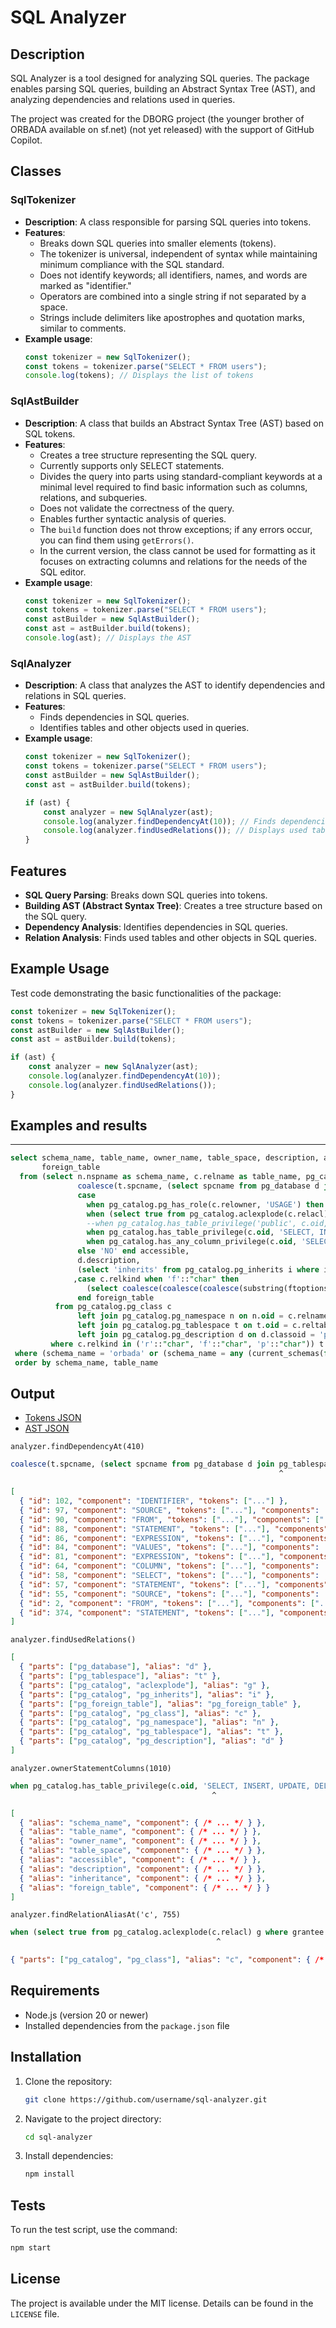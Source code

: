 # SQL Analyzer

## Description
SQL Analyzer is a tool designed for analyzing SQL queries. The package enables parsing SQL queries, building an Abstract Syntax Tree (AST), and analyzing dependencies and relations used in queries.

The project was created for the DBORG project (the younger brother of ORBADA available on sf.net) (not yet released) with the support of GitHub Copilot.

## Classes

### SqlTokenizer
- **Description**: A class responsible for parsing SQL queries into tokens.
- **Features**:
  - Breaks down SQL queries into smaller elements (tokens).
  - The tokenizer is universal, independent of syntax while maintaining minimum compliance with the SQL standard.
  - Does not identify keywords; all identifiers, names, and words are marked as "identifier."
  - Operators are combined into a single string if not separated by a space.
  - Strings include delimiters like apostrophes and quotation marks, similar to comments.
- **Example usage**:
  ```typescript
  const tokenizer = new SqlTokenizer();
  const tokens = tokenizer.parse("SELECT * FROM users");
  console.log(tokens); // Displays the list of tokens
  ```

### SqlAstBuilder
- **Description**: A class that builds an Abstract Syntax Tree (AST) based on SQL tokens.
- **Features**:
  - Creates a tree structure representing the SQL query.
  - Currently supports only SELECT statements.
  - Divides the query into parts using standard-compliant keywords at a minimal level required to find basic information such as columns, relations, and subqueries.
  - Does not validate the correctness of the query.
  - Enables further syntactic analysis of queries.
  - The `build` function does not throw exceptions; if any errors occur, you can find them using `getErrors()`.
  - In the current version, the class cannot be used for formatting as it focuses on extracting columns and relations for the needs of the SQL editor.
- **Example usage**:
  ```typescript
  const tokenizer = new SqlTokenizer();
  const tokens = tokenizer.parse("SELECT * FROM users");
  const astBuilder = new SqlAstBuilder();
  const ast = astBuilder.build(tokens);
  console.log(ast); // Displays the AST
  ```

### SqlAnalyzer
- **Description**: A class that analyzes the AST to identify dependencies and relations in SQL queries.
- **Features**:
  - Finds dependencies in SQL queries.
  - Identifies tables and other objects used in queries.
- **Example usage**:
  ```typescript
  const tokenizer = new SqlTokenizer();
  const tokens = tokenizer.parse("SELECT * FROM users");
  const astBuilder = new SqlAstBuilder();
  const ast = astBuilder.build(tokens);

  if (ast) {
      const analyzer = new SqlAnalyzer(ast);
      console.log(analyzer.findDependencyAt(10)); // Finds dependencies at a specific query location
      console.log(analyzer.findUsedRelations()); // Displays used tables
  }
  ```

## Features
- **SQL Query Parsing**: Breaks down SQL queries into tokens.
- **Building AST (Abstract Syntax Tree)**: Creates a tree structure based on the SQL query.
- **Dependency Analysis**: Identifies dependencies in SQL queries.
- **Relation Analysis**: Finds used tables and other objects in SQL queries.

## Example Usage
Test code demonstrating the basic functionalities of the package:

```typescript
const tokenizer = new SqlTokenizer();
const tokens = tokenizer.parse("SELECT * FROM users");
const astBuilder = new SqlAstBuilder();
const ast = astBuilder.build(tokens);

if (ast) {
    const analyzer = new SqlAnalyzer(ast);
    console.log(analyzer.findDependencyAt(10));
    console.log(analyzer.findUsedRelations());
}
```

## Examples and results
----
```sql
select schema_name, table_name, owner_name, table_space, description, accessible, inheritance, quote_ident(schema_name)||'.'||quote_ident(table_name) full_object_name, table_name object_name,
       foreign_table
  from (select n.nspname as schema_name, c.relname as table_name, pg_catalog.pg_get_userbyid(c.relowner) as owner_name, 
               coalesce(t.spcname, (select spcname from pg_database d join pg_tablespace t on t.oid = d.dattablespace where d.datname = case when n.nspname in ('pg_catalog', 'information_schema') then 'postgres' else current_database() end)) as table_space,
               case
                 when pg_catalog.pg_has_role(c.relowner, 'USAGE') then 'USAGE'
                 when (select true from pg_catalog.aclexplode(c.relacl) g where grantee = 0 limit 1) then 'PUBLIC'
                 --when pg_catalog.has_table_privilege('public', c.oid, 'SELECT, INSERT, UPDATE, DELETE, REFERENCES') then 'BY PUBLIC ROLE' 
                 when pg_catalog.has_table_privilege(c.oid, 'SELECT, INSERT, UPDATE, DELETE') then 'GRANTED' 
                 when pg_catalog.has_any_column_privilege(c.oid, 'SELECT, INSERT, UPDATE') then 'COLUMN'
               else 'NO' end accessible,
               d.description,
               (select 'inherits' from pg_catalog.pg_inherits i where i.inhrelid = c.oid union all select 'inherited' from pg_catalog.pg_inherits i where i.inhparent = c.oid limit 1) inheritance
              ,case c.relkind when 'f'::"char" then 
                 (select coalesce(coalesce(coalesce(substring(ftoptions::varchar from '[{,]schema=([#$\w]+)'), substring(ftoptions::varchar from '[{,]schema_name=([#$\w]+)'))||'.', '')||coalesce(substring(ftoptions::varchar from '[{,"]table=(([#$\w]+)|\(.+\))[",}]'), substring(ftoptions::varchar from '[{,"]table_name=(([#$\w]+)|\(.+\))[",}]')), '') from pg_foreign_table f /*join pg_foreign_server s on f.ftserver = s.oid*/ where f.ftrelid = c.oid)
               end foreign_table
          from pg_catalog.pg_class c
               left join pg_catalog.pg_namespace n on n.oid = c.relnamespace
               left join pg_catalog.pg_tablespace t on t.oid = c.reltablespace
               left join pg_catalog.pg_description d on d.classoid = 'pg_class'::regclass and d.objoid = c.oid and d.objsubid = 0
         where c.relkind in ('r'::"char", 'f'::"char", 'p'::"char")) t
 where (schema_name = 'orbada' or (schema_name = any (current_schemas(false)) and 'orbada' = current_schema() and schema_name <> 'public'))
 order by schema_name, table_name
```
## Output
- [Tokens JSON](doc/tokens.json)
- [AST JSON](doc/ast.json)

`analyzer.findDependencyAt(410)`
```sql
coalesce(t.spcname, (select spcname from pg_database d join pg_tablespace t on t.oid = d.dattablespace where d.datname = case when
                                                            ^
```
```json
[
  { "id": 102, "component": "IDENTIFIER", "tokens": ["..."] },
  { "id": 97, "component": "SOURCE", "tokens": ["..."], "components": ["..."] },
  { "id": 90, "component": "FROM", "tokens": ["..."], "components": ["..."] },
  { "id": 88, "component": "STATEMENT", "tokens": ["..."], "components": ["..."] },
  { "id": 86, "component": "EXPRESSION", "tokens": ["..."], "components": ["..."] },
  { "id": 84, "component": "VALUES", "tokens": ["..."], "components": ["..."] },
  { "id": 81, "component": "EXPRESSION", "tokens": ["..."], "components": ["..."] },
  { "id": 64, "component": "COLUMN", "tokens": ["..."], "components": ["..."] },
  { "id": 58, "component": "SELECT", "tokens": ["..."], "components": ["..."] },
  { "id": 57, "component": "STATEMENT", "tokens": ["..."], "components": ["..."] },
  { "id": 55, "component": "SOURCE", "tokens": ["..."], "components": ["..."] },
  { "id": 2, "component": "FROM", "tokens": ["..."], "components": ["..."] },
  { "id": 374, "component": "STATEMENT", "tokens": ["..."], "components": ["..."] }
]
```
`analyzer.findUsedRelations()`
```json
[
  { "parts": ["pg_database"], "alias": "d" },
  { "parts": ["pg_tablespace"], "alias": "t" },
  { "parts": ["pg_catalog", "aclexplode"], "alias": "g" },
  { "parts": ["pg_catalog", "pg_inherits"], "alias": "i" },
  { "parts": ["pg_foreign_table"], "alias": "pg_foreign_table" },
  { "parts": ["pg_catalog", "pg_class"], "alias": "c" },
  { "parts": ["pg_catalog", "pg_namespace"], "alias": "n" },
  { "parts": ["pg_catalog", "pg_tablespace"], "alias": "t" },
  { "parts": ["pg_catalog", "pg_description"], "alias": "d" }
]
```
`analyzer.ownerStatementColumns(1010)`
```sql
when pg_catalog.has_table_privilege(c.oid, 'SELECT, INSERT, UPDATE, DELETE') then 'GRANTED' 
                                             ^
```
```json
[
  { "alias": "schema_name", "component": { /* ... */ } },
  { "alias": "table_name", "component": { /* ... */ } },
  { "alias": "owner_name", "component": { /* ... */ } },
  { "alias": "table_space", "component": { /* ... */ } },
  { "alias": "accessible", "component": { /* ... */ } },
  { "alias": "description", "component": { /* ... */ } },
  { "alias": "inheritance", "component": { /* ... */ } },
  { "alias": "foreign_table", "component": { /* ... */ } }
]
```
`analyzer.findRelationAliasAt('c', 755)`
```sql
when (select true from pg_catalog.aclexplode(c.relacl) g where grantee = 0 limit 1) then 'PUBLIC'
                                              ^
```
```json
{ "parts": ["pg_catalog", "pg_class"], "alias": "c", "component": { /* ... */ } }
```

## Requirements
- Node.js (version 20 or newer)
- Installed dependencies from the `package.json` file

## Installation
1. Clone the repository:
   ```bash
   git clone https://github.com/username/sql-analyzer.git
   ```
2. Navigate to the project directory:
   ```bash
   cd sql-analyzer
   ```
3. Install dependencies:
   ```bash
   npm install
   ```

## Tests
To run the test script, use the command:
```bash
npm start
```

## License
The project is available under the MIT license. Details can be found in the `LICENSE` file.
